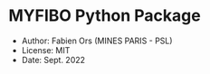 # MYFIBO Python Package

* Author: Fabien Ors (MINES PARIS - PSL) 
* License: MIT
* Date: Sept. 2022
